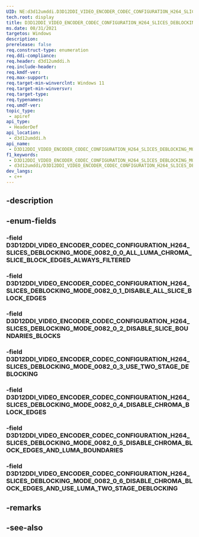 ```yaml
---
UID: NE:d3d12umddi.D3D12DDI_VIDEO_ENCODER_CODEC_CONFIGURATION_H264_SLICES_DEBLOCKING_MODES_0082_0
tech.root: display
title: D3D12DDI_VIDEO_ENCODER_CODEC_CONFIGURATION_H264_SLICES_DEBLOCKING_MODES_0082_0
ms.date: 08/31/2021
targetos: Windows
description: 
prerelease: false
req.construct-type: enumeration
req.ddi-compliance: 
req.header: d3d12umddi.h
req.include-header: 
req.kmdf-ver: 
req.max-support: 
req.target-min-winverclnt: Windows 11
req.target-min-winversvr: 
req.target-type: 
req.typenames: 
req.umdf-ver: 
topic_type:
 - apiref
api_type:
 - HeaderDef
api_location:
 - d3d12umddi.h
api_name:
 - D3D12DDI_VIDEO_ENCODER_CODEC_CONFIGURATION_H264_SLICES_DEBLOCKING_MODES_0082_0
f1_keywords:
 - D3D12DDI_VIDEO_ENCODER_CODEC_CONFIGURATION_H264_SLICES_DEBLOCKING_MODES_0082_0
 - d3d12umddi/D3D12DDI_VIDEO_ENCODER_CODEC_CONFIGURATION_H264_SLICES_DEBLOCKING_MODES_0082_0
dev_langs:
 - c++
---
```


## -description

## -enum-fields

### -field D3D12DDI_VIDEO_ENCODER_CODEC_CONFIGURATION_H264_SLICES_DEBLOCKING_MODE_0082_0_0_ALL_LUMA_CHROMA_SLICE_BLOCK_EDGES_ALWAYS_FILTERED

### -field D3D12DDI_VIDEO_ENCODER_CODEC_CONFIGURATION_H264_SLICES_DEBLOCKING_MODE_0082_0_1_DISABLE_ALL_SLICE_BLOCK_EDGES

### -field D3D12DDI_VIDEO_ENCODER_CODEC_CONFIGURATION_H264_SLICES_DEBLOCKING_MODE_0082_0_2_DISABLE_SLICE_BOUNDARIES_BLOCKS

### -field D3D12DDI_VIDEO_ENCODER_CODEC_CONFIGURATION_H264_SLICES_DEBLOCKING_MODE_0082_0_3_USE_TWO_STAGE_DEBLOCKING

### -field D3D12DDI_VIDEO_ENCODER_CODEC_CONFIGURATION_H264_SLICES_DEBLOCKING_MODE_0082_0_4_DISABLE_CHROMA_BLOCK_EDGES

### -field D3D12DDI_VIDEO_ENCODER_CODEC_CONFIGURATION_H264_SLICES_DEBLOCKING_MODE_0082_0_5_DISABLE_CHROMA_BLOCK_EDGES_AND_LUMA_BOUNDARIES

### -field D3D12DDI_VIDEO_ENCODER_CODEC_CONFIGURATION_H264_SLICES_DEBLOCKING_MODE_0082_0_6_DISABLE_CHROMA_BLOCK_EDGES_AND_USE_LUMA_TWO_STAGE_DEBLOCKING

## -remarks

## -see-also

